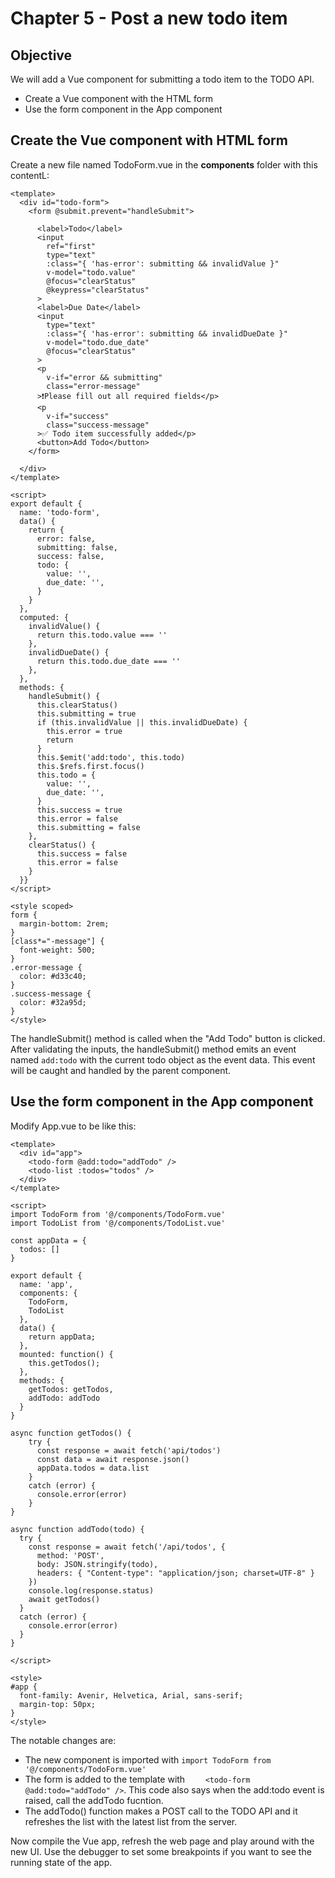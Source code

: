 # Chapter 5 - Post a new todo item

## Objective

We will add a Vue component for submitting a todo item to the TODO API.
- Create a Vue component with the HTML form
- Use the form component in the App component


## Create the Vue component with HTML form

Create a new file named TodoForm.vue in the **components** folder with this contentL:

```
<template>
  <div id="todo-form">
    <form @submit.prevent="handleSubmit">

      <label>Todo</label>
      <input
        ref="first"
        type="text"
        :class="{ 'has-error': submitting && invalidValue }"
        v-model="todo.value"
        @focus="clearStatus"
        @keypress="clearStatus"
      >
      <label>Due Date</label>
      <input
        type="text"
        :class="{ 'has-error': submitting && invalidDueDate }"
        v-model="todo.due_date"
        @focus="clearStatus"
      >
      <p
        v-if="error && submitting"
        class="error-message"
      >❗Please fill out all required fields</p>
      <p
        v-if="success"
        class="success-message"
      >✅ Todo item successfully added</p>
      <button>Add Todo</button>
    </form>

  </div>
</template>

<script>
export default {
  name: 'todo-form',
  data() {
    return {
      error: false,
      submitting: false,
      success: false,
      todo: {
        value: '',
        due_date: '',
      }
    }
  },
  computed: {
    invalidValue() {
      return this.todo.value === ''
    },
    invalidDueDate() {
      return this.todo.due_date === ''
    },
  },
  methods: {
    handleSubmit() {
      this.clearStatus()
      this.submitting = true
      if (this.invalidValue || this.invalidDueDate) {
        this.error = true
        return
      }
      this.$emit('add:todo', this.todo)
      this.$refs.first.focus()
      this.todo = {
        value: '',
        due_date: '',
      }
      this.success = true
      this.error = false
      this.submitting = false
    },
    clearStatus() {
      this.success = false
      this.error = false
    }
  }}
</script>

<style scoped>
form {
  margin-bottom: 2rem;
}
[class*="-message"] {
  font-weight: 500;
}
.error-message {
  color: #d33c40;
}
.success-message {
  color: #32a95d;
}
</style>
```

The handleSubmit() method is called when the "Add Todo" button is clicked. After validating the inputs, the handleSubmit() method emits an event named `add:todo` with the current todo object as the event data. This event will be caught and handled by the parent component.

## Use the form component in the App component
Modify App.vue to be like this:
```
<template>
  <div id="app">
    <todo-form @add:todo="addTodo" />
    <todo-list :todos="todos" />
  </div>
</template>

<script>
import TodoForm from '@/components/TodoForm.vue'
import TodoList from '@/components/TodoList.vue'

const appData = {
  todos: []
}
  
export default {
  name: 'app',
  components: {
    TodoForm,
    TodoList
  },
  data() {
    return appData;
  },
  mounted: function() {
    this.getTodos();
  },
  methods: {
    getTodos: getTodos,
    addTodo: addTodo
  }
}

async function getTodos() {
    try {
      const response = await fetch('api/todos')
      const data = await response.json()
      appData.todos = data.list
    } 
    catch (error) {
      console.error(error)
    }
}

async function addTodo(todo) {
  try {
    const response = await fetch('/api/todos', {
      method: 'POST',
      body: JSON.stringify(todo),
      headers: { "Content-type": "application/json; charset=UTF-8" }
    })
    console.log(response.status)
    await getTodos()
  } 
  catch (error) {
    console.error(error)
  }
}

</script>

<style>
#app {
  font-family: Avenir, Helvetica, Arial, sans-serif;
  margin-top: 50px;
}
</style>
```

The notable changes are:
- The new component is imported with ```import TodoForm from '@/components/TodoForm.vue'```
- The form is added to the template with ```    <todo-form @add:todo="addTodo" />```. This code also says when the add:todo event is raised, call the addTodo fucntion.
- The addTodo() function makes a POST call to the TODO API and it refreshes the list with the latest list from the server. 

Now compile the Vue app, refresh the web page and play around with the new UI. Use the debugger to set some breakpoints if you want to see the running state of the app.